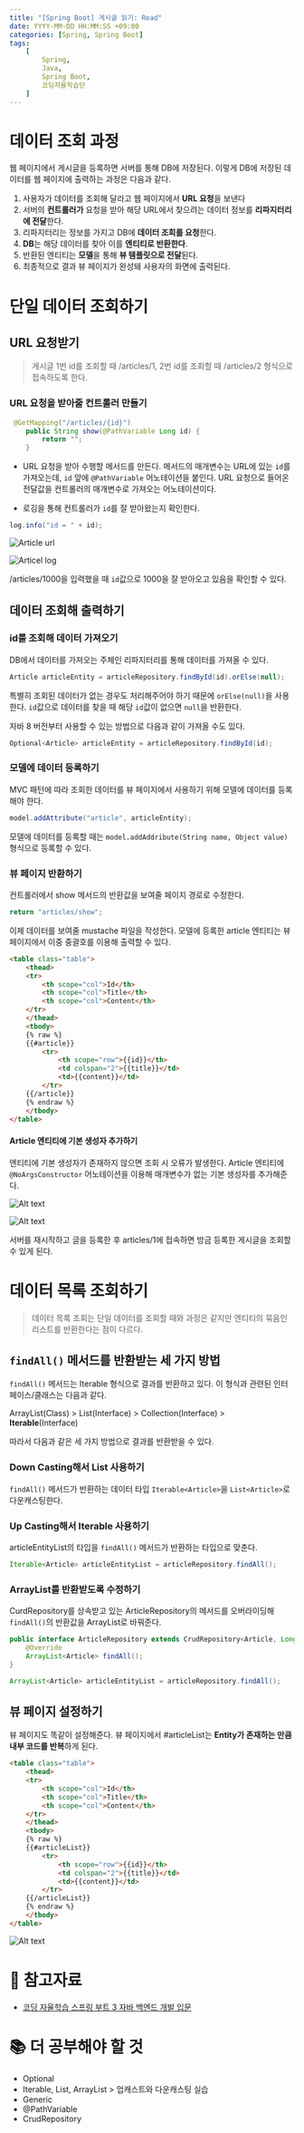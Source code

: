 ```yaml
---
title: "[Spring Boot] 게시글 읽기: Read"
date: YYYY-MM-DD HH:MM:SS +09:00
categories: [Spring, Spring Boot]
tags:
    [
        Spring,
        Java,
        Spring Boot,
        코딩자율학습단
    ]
---
```

# 데이터 조회 과정
웹 페이지에서 게시글을 등록하면 서버를 통해 DB에 저장된다. 이렇게 DB에 저장된 데이터를 웹 페이지에 출력하는 과정은 다음과 같다.

1. 사용자가 데이터를 조회해 달라고 웹 페이지에서 **URL 요청**을 보낸다
2. 서버의 **컨트롤러가** 요청을 받아 해당 URL에서 찾으려는 데이터 정보를 **리파지터리에 전달**한다.
3. 리파지터리는 정보를 가지고 DB에 **데이터 조회를 요청**한다.
4. **DB**는 해당 데이터를 찾아 이를 **엔티티로 반환한다**.
5. 반환된 엔티티는 **모델**을 통해 **뷰 템플릿으로 전달**된다.
6. 최종적으로 결과 뷰 페이지가 완성돼 사용자의 화면에 출력된다.

# 단일 데이터 조회하기
## URL 요청받기
> 게시글 1번 id를 조회할 때 /articles/1, 2번 id를 조회할 때 /articles/2 형식으로 접속하도록 한다.

### URL 요청을 받아줄 컨트롤러 만들기

```java
 @GetMapping("/articles/{id}")
    public String show(@PathVariable Long id) {
        return "";
    }
```

* URL 요청을 받아 수행할 메서드를 만든다. 메서드의 매개변수는 URL에 있는 `id`를 가져오는데, `id` 앞에 `@PathVariable` 어노테이션을 붙인다. URL 요청으로 들어온 전달값을 컨트롤러의 매개변수로 가져오는 어노테이션이다.

* 로깅을 통해 컨트롤러가 `id`를 잘 받아왔는지 확인한다.

```java
log.info("id = " + id);
```

![Article url](/assets/img/posts/2024-01-12-3.png)

![Articel log](/assets/img/posts/2024-01-12-4.png)

/articles/1000을 입력했을 때 `id`값으로 1000을 잘 받아오고 있음을 확인할 수 있다.

## 데이터 조회해 출력하기
### id를 조회해 데이터 가져오기

DB에서 데이터를 가져오는 주체인 리파지터리를 통해 데이터를 가져올 수 있다.

```java
Article articleEntity = articleRepository.findById(id).orElse(null);
```

특별히 조회된 데이터가 없는 경우도 처리해주어야 하기 때문에 `orElse(null)`을 사용한다. `id`값으로 데이터를 찾을 때 해당 `id`값이 없으면 `null`을 반환한다.

자바 8 버전부터 사용할 수 있는 방법으로 다음과 같이 가져올 수도 있다.

```java
Optional<Article> articleEntity = articleRepository.findById(id);
```

### 모델에 데이터 등록하기

MVC 패턴에 따라 조회한 데이터를 뷰 페이지에서 사용하기 위해 모델에 데이터를 등록해야 한다.

```java
model.addAttribute("article", articleEntity);
```

모델에 데이터를 등록할 때는 `model.addAddribute(String name, Object value)` 형식으로 등록할 수 있다.

### 뷰 페이지 반환하기

컨트롤러에서 show 메서드의 반환값을 보여줄 페이지 경로로 수정한다.

```java
return "articles/show";
```

이제 데이터를 보여줄 mustache 파일을 작성한다. 모델에 등록한 article 엔티티는 뷰 페이지에서 이중 중괄호를 이용해 출력할 수 있다.

~~~html
<table class="table">
    <thead>
    <tr>
        <th scope="col">Id</th>
        <th scope="col">Title</th>
        <th scope="col">Content</th>
    </tr>
    </thead>
    <tbody>
    {% raw %}
    {{#article}}
        <tr>
            <th scope="row">{{id}}</th>
            <td colspan="2">{{title}}</td>
            <td>{{content}}</td>
        </tr>
    {{/article}}
    {% endraw %}
    </tbody>
</table>
~~~

#### Article 엔티티에 기본 생성자 추가하기
엔티티에 기본 생성자가 존재하지 않으면 조회 시 오류가 발생한다. Article 엔티티에 `@NoArgsConstructor` 어노테이션을 이용해 매개변수가 없는 기본 생성자를 추가해준다.

![Alt text](/assets/img/posts/2024-01-12-5.png)

![Alt text](/assets/img/posts/2024-01-12-6.png)

서버를 재시작하고 글을 등록한 후 articles/1에 접속하면 방금 등록한 게시글을 조회할 수 있게 된다.

# 데이터 목록 조회하기
> 데이터 목록 조회는 단일 데이터를 조회할 때와 과정은 같지만 엔티티의 묶음인 리스트를 반환한다는 점이 다르다.

## `findAll()` 메서드를 반환받는 세 가지 방법

`findAll()` 메서드는 Iterable 형식으로 결과를 반환하고 있다. 이 형식과 관련된 인터페이스/클래스는 다음과 같다.

ArrayList(Class) > List(Interface) > Collection(Interface) > **Iterable**(Interface)

따라서 다음과 같은 세 가지 방법으로 결과를 반환받을 수 있다.

### Down Casting해서 List 사용하기

`findAll()` 메서드가 반환하는 데이터 타입 `Iterable<Article>`을 `List<Article>`로 다운캐스팅한다.

### Up Casting해서 Iterable 사용하기

articleEntityList의 타입을 `findAll()` 메서드가 반환하는 타입으로 맞춘다.

```java
Iterable<Article> articleEntityList = articleRepository.findAll();
```

### ArrayList를 반환받도록 수정하기

CurdRepository를 상속받고 있는 ArticleRepository의 메서드를 오버라이딩해 `findAll()`의 반환값을 ArrayList로 바꿔준다.

```java
public interface ArticleRepository extends CrudRepository<Article, Long> {
    @Override
    ArrayList<Article> findAll();
}
```

```java
ArrayList<Article> articleEntityList = articleRepository.findAll();
```

## 뷰 페이지 설정하기

뷰 페이지도 똑같이 설정해준다. 뷰 페이지에서 #articleList는 **Entity가 존재하는 만큼 내부 코드를 반복**하게 된다.

~~~html
<table class="table">
    <thead>
    <tr>
        <th scope="col">Id</th>
        <th scope="col">Title</th>
        <th scope="col">Content</th>
    </tr>
    </thead>
    <tbody>
    {% raw %}
    {{#articleList}}
        <tr>
            <th scope="row">{{id}}</th>
            <td colspan="2">{{title}}</td>
            <td>{{content}}</td>
        </tr>
    {{/articleList}}
    {% endraw %}
    </tbody>
</table>
~~~

![Alt text](/assets/img/posts/2024-01-12-7.png)

# 🔗 참고자료
* [코딩 자율학습 스프링 부트 3 자바 백엔드 개발 입문](https://www.gilbut.co.kr/book/view?bookcode=BN003778)

# 📚 더 공부해야 할 것
* Optional
* Iterable, List, ArrayList > 업캐스트와 다운캐스팅 실습
* Generic
* @PathVariable
* CrudRepository